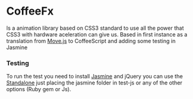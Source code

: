 # CoffeeFx

Is a animation library based on CSS3 standard to use all the power that CSS3 with hardware aceleration
can give us. Based in first instance as a translation from [Move.js](http://visionmedia.github.com/move.js/)
to CoffeeScript and adding some testing in Jasmine

### Testing

To run the test you need to install [Jasmine](http://pivotal.github.com/jasmine/) and jQuery you can use the 
[Standalone](http://pivotal.github.com/jasmine/download.html) just placing the jasmine folder in test-js or 
any of the other options (Ruby gem or Js). 
